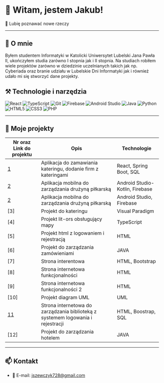 # 👋 Witam, jestem Jakub!

🚀 Lubię poznawać nowe rzeczy


---

## 💼 O mnie

Byłem studentem Informatyki w Katolicki Uniwersytet Lubelski Jana Pawła II, ukończyłem studia zarówno I stopnia jak i II stopnia. Na studiach robiłem wiele projektów zarówno w dziedzinie uczelnianych takich jak np. Cyberiada oraz branie udziału w Lubelskie Dni Informatyki jak i również udało mi się stworzyć dane projekty.

## ⚒️ Technologie i narzędzia

![React](https://img.shields.io/badge/-React-61DAFB?logo=react&logoColor=white&style=flat)
![TypeScript](https://img.shields.io/badge/-TypeScript-3178C6?logo=typescript&logoColor=white&style=flat)
![Git](https://img.shields.io/badge/-Git-F05032?logo=git&logoColor=white&style=flat)
![Firebase](https://img.shields.io/badge/-Firebase-FFCA28?logo=firebase&logoColor=white&style=flat)
![Android Studio](https://img.shields.io/badge/-Android%20Studio-3DDC84?logo=androidstudio&logoColor=white&style=flat)
![Java](https://img.shields.io/badge/-Java-007396?logo=java&logoColor=white&style=flat)
![Python](https://img.shields.io/badge/-Python-3776AB?logo=python&logoColor=white&style=flat)
![HTML5](https://img.shields.io/badge/-HTML5-E34F26?logo=html5&logoColor=white&style=flat)
![CSS3](https://img.shields.io/badge/-CSS3-1572B6?logo=css3&logoColor=white&style=flat)
![PHP](https://img.shields.io/badge/-PHP-777BB4?logo=php&logoColor=white&style=flat)

---

## 🚧 Moje projekty

| Nr oraz Link do projektu | Opis | Technologie | 
| --- | --- | --- | 
| [1](https://drive.google.com/drive/folders/1INURNwmzf-0lRGSaXKp7LzA0ZbULj3dl?usp=sharing]](https://drive.google.com/drive/folders/1INURNwmzf-0lRGSaXKp7LzA0ZbULj3dl?usp=sharing)) | Aplikacja do zamawiania kateringu, dodanie firm z kateringami | React, Spring Boot, SQL |
| [2](https://.google.com/drive/folders/1INURNwmzf-0lRGSaXKp7LzA0ZbULj3dl?usp=sharing) | Aplikacja mobilna do zarządzania drużyną piłkarską | Android Studio-Kotlin, Firebase |
| [2](https://drive.google.com/drive/folders/1INURNwmzf-0lRGSaXKp7LzA0ZbULj3dl?usp=sharing) | Aplikacja mobilna do zarządzania drużyną piłkarską | Android Studio, Firebase  |
| [3] | Projekt do kateringu | Visual Paradigm |
| [4] | Projekt lit-ors obsługujący mapy | TypeScript |
| [5] | Projekt html z logowaniem i rejestracją | HTML |
| [6] | Projekt do zarządzania zamówieniami | JAVA |
| [7] | Strona interentowa | HTML, Bootstrap |
| [8] | Strona internetowa funkcjonalności | HTML |
| [9] | Strona internetowa funkcjonalności 2 | HTML |
| [10] | Projekt diagram UML | UML |
| [11]([https://drive.google.com/drive/folders/1INURNwmzf-0lRGSaXKp7LzA0ZbULj3dl?usp=sharing]) | Strona internetowa do zarządzania biblioteką z systemem logowania i rejestracji | HTML, Boostrap, SQL |
| [12] | Projekt do zarządzania hotelem | JAVA |

---

## 📫 Kontakt

- 📧 E-mail: [jszewczyk728@gmail.com](mailto:jszewczyk728@gmail.com)
  

